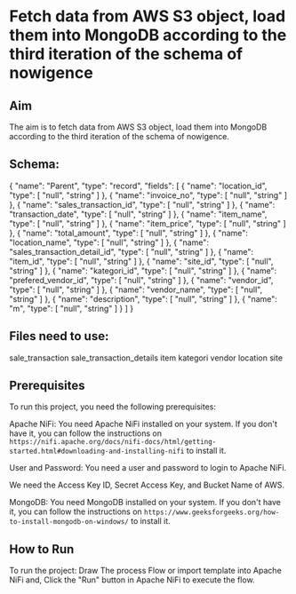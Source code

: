 # Fetch data from AWS S3 object, load them into MongoDB according to the third iteration of the schema of nowigence

## Aim

The aim is to fetch data from AWS S3 object, load them into MongoDB according to the third iteration of the schema of nowigence.

## Schema: 
{
  "name": "Parent",
  "type": "record",
  "fields": [
    {
      "name": "location_id",
      "type": [
        "null",
        "string"
      ]
    },
    {
      "name": "invoice_no",
      "type": [
        "null",
        "string"
      ]
    },
    {
      "name": "sales_transaction_id",
      "type": [
        "null",
        "string"
      ]
    },
    {
      "name": "transaction_date",
      "type": [
        "null",
        "string"
      ]
    },
    {
      "name": "item_name",
      "type": [
        "null",
        "string"
      ]
    },
    {
      "name": "item_price",
      "type": [
        "null",
        "string"
      ]
    },
    {
      "name": "total_amount",
      "type": [
        "null",
        "string"
      ]
    },
    {
      "name": "location_name",
      "type": [
        "null",
        "string"
      ]
    },
    {
      "name": "sales_transaction_detail_id",
      "type": [
        "null",
        "string"
      ]
    },
    {
      "name": "item_id",
      "type": [
        "null",
        "string"
      ]
    },
    {
      "name": "site_id",
      "type": [
        "null",
        "string"
      ]
    },
    {
      "name": "kategori_id",
      "type": [
        "null",
        "string"
      ]
    },
    {
      "name": "prefered_vendor_id",
      "type": [
        "null",
        "string"
      ]
    },
    {
      "name": "vendor_id",
      "type": [
        "null",
        "string"
      ]
    },
    {
      "name": "vendor_name",
      "type": [
        "null",
        "string"
      ]
    },
    {
      "name": "description",
      "type": [
        "null",
        "string"
      ]
    },
    {
      "name": "m",
      "type": [
        "null",
        "string"
      ]
    }
  ]
}


## Files need to use: 
sale_transaction
sale_transaction_details
item
kategori
vendor
location
site


   
## Prerequisites

To run this project, you need the following prerequisites:

Apache NiFi: You need Apache NiFi installed on your system. If you don't have it, you can follow the instructions on `https://nifi.apache.org/docs/nifi-docs/html/getting-started.html#downloading-and-installing-nifi` to install it.

User and Password: You need a user and password to login to Apache NiFi.

We need the Access Key ID, Secret Access Key, and Bucket Name of AWS.

MongoDB: You need MongoDB installed on your system. If you don't have it, you can follow the instructions on `https://www.geeksforgeeks.org/how-to-install-mongodb-on-windows/` to install it.


## How to Run

To run the project:
Draw The process Flow or import template into Apache NiFi and, 
Click the "Run" button in Apache NiFi to execute the flow.
